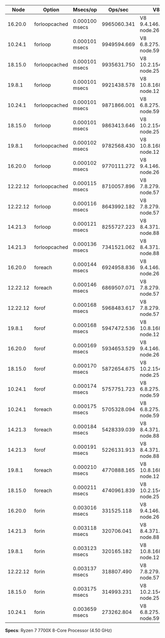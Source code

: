 | Node     | Option        | Msecs/op       | Ops/sec     | V8                     |
| -------- | ------------- | -------------- | ----------- | ---------------------- |
| 16.20.0  | forloopcached | 0.000100 msecs | 9965060.341 | V8 9.4.146.26-node.26  |
| 10.24.1  | forloop       | 0.000101 msecs | 9949594.669 | V8 6.8.275.32-node.59  |
| 18.15.0  | forloopcached | 0.000101 msecs | 9935631.750 | V8 10.2.154.26-node.25 |
| 19.8.1   | forloop       | 0.000101 msecs | 9921438.578 | V8 10.8.168.25-node.12 |
| 10.24.1  | forloopcached | 0.000101 msecs | 9871866.001 | V8 6.8.275.32-node.59  |
| 18.15.0  | forloop       | 0.000101 msecs | 9863413.646 | V8 10.2.154.26-node.25 |
| 19.8.1   | forloopcached | 0.000102 msecs | 9782568.430 | V8 10.8.168.25-node.12 |
| 16.20.0  | forloop       | 0.000102 msecs | 9770111.272 | V8 9.4.146.26-node.26  |
| 12.22.12 | forloopcached | 0.000115 msecs | 8710057.896 | V8 7.8.279.23-node.57  |
| 12.22.12 | forloop       | 0.000116 msecs | 8643992.182 | V8 7.8.279.23-node.57  |
| 14.21.3  | forloop       | 0.000121 msecs | 8255727.223 | V8 8.4.371.23-node.88  |
| 14.21.3  | forloopcached | 0.000136 msecs | 7341521.062 | V8 8.4.371.23-node.88  |
| 16.20.0  | foreach       | 0.000144 msecs | 6924958.836 | V8 9.4.146.26-node.26  |
| 12.22.12 | foreach       | 0.000146 msecs | 6869507.071 | V8 7.8.279.23-node.57  |
| 12.22.12 | forof         | 0.000168 msecs | 5968483.617 | V8 7.8.279.23-node.57  |
| 19.8.1   | forof         | 0.000168 msecs | 5947472.536 | V8 10.8.168.25-node.12 |
| 16.20.0  | forof         | 0.000169 msecs | 5934653.529 | V8 9.4.146.26-node.26  |
| 18.15.0  | forof         | 0.000170 msecs | 5872654.675 | V8 10.2.154.26-node.25 |
| 10.24.1  | forof         | 0.000174 msecs | 5757751.723 | V8 6.8.275.32-node.59  |
| 10.24.1  | foreach       | 0.000175 msecs | 5705328.094 | V8 6.8.275.32-node.59  |
| 14.21.3  | foreach       | 0.000184 msecs | 5428339.039 | V8 8.4.371.23-node.88  |
| 14.21.3  | forof         | 0.000191 msecs | 5226131.913 | V8 8.4.371.23-node.88  |
| 19.8.1   | foreach       | 0.000210 msecs | 4770888.165 | V8 10.8.168.25-node.12 |
| 18.15.0  | foreach       | 0.000211 msecs | 4740961.839 | V8 10.2.154.26-node.25 |
| 16.20.0  | forin         | 0.003016 msecs | 331525.118  | V8 9.4.146.26-node.26  |
| 14.21.3  | forin         | 0.003118 msecs | 320706.041  | V8 8.4.371.23-node.88  |
| 19.8.1   | forin         | 0.003123 msecs | 320165.182  | V8 10.8.168.25-node.12 |
| 12.22.12 | forin         | 0.003137 msecs | 318807.490  | V8 7.8.279.23-node.57  |
| 18.15.0  | forin         | 0.003175 msecs | 314993.231  | V8 10.2.154.26-node.25 |
| 10.24.1  | forin         | 0.003659 msecs | 273262.804  | V8 6.8.275.32-node.59  |

**Specs**: Ryzen 7 7700X 8-Core Processor (4.50 GHz)